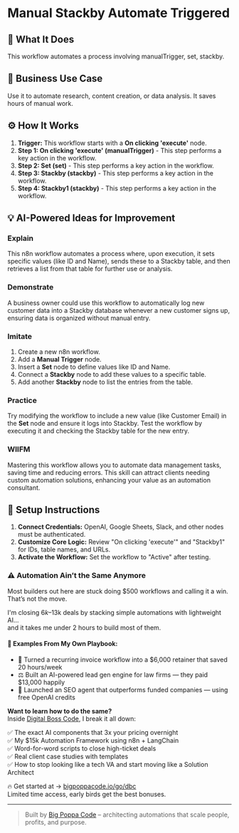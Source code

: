 # Manual Stackby Automate Triggered

## 🚀 What It Does
This workflow automates a process involving manualTrigger, set, stackby.

## 💼 Business Use Case
Use it to automate research, content creation, or data analysis. It saves hours of manual work.

## ⚙️ How It Works
1.  **Trigger:** This workflow starts with a **On clicking 'execute'** node.
2. **Step 1: On clicking 'execute' (manualTrigger)** - This step performs a key action in the workflow.
3. **Step 2: Set (set)** - This step performs a key action in the workflow.
4. **Step 3: Stackby (stackby)** - This step performs a key action in the workflow.
5. **Step 4: Stackby1 (stackby)** - This step performs a key action in the workflow.

## 💡 AI-Powered Ideas for Improvement
### Explain
This n8n workflow automates a process where, upon execution, it sets specific values (like ID and Name), sends these to a Stackby table, and then retrieves a list from that table for further use or analysis.

### Demonstrate
A business owner could use this workflow to automatically log new customer data into a Stackby database whenever a new customer signs up, ensuring data is organized without manual entry.

### Imitate
1. Create a new n8n workflow.
2. Add a **Manual Trigger** node.
3. Insert a **Set** node to define values like ID and Name.
4. Connect a **Stackby** node to add these values to a specific table.
5. Add another **Stackby** node to list the entries from the table.

### Practice
Try modifying the workflow to include a new value (like Customer Email) in the **Set** node and ensure it logs into Stackby. Test the workflow by executing it and checking the Stackby table for the new entry.

### WIIFM
Mastering this workflow allows you to automate data management tasks, saving time and reducing errors. This skill can attract clients needing custom automation solutions, enhancing your value as an automation consultant.

## 🔧 Setup Instructions
1. **Connect Credentials:** OpenAI, Google Sheets, Slack, and other nodes must be authenticated.
2. **Customize Core Logic:** Review "On clicking 'execute'" and "Stackby1" for IDs, table names, and URLs.
3. **Activate the Workflow:** Set the workflow to "Active" after testing.

### ⚠️ Automation Ain’t the Same Anymore

Most builders out here are stuck doing $500 workflows and calling it a win.  
That’s not the move.  

I'm closing $6k–$13k deals by stacking simple automations with lightweight AI...  
and it takes me under 2 hours to build most of them.

#### 🧠 Examples From My Own Playbook:
- 🔁 Turned a recurring invoice workflow into a $6,000 retainer that saved 20 hours/week  
- ⚖️ Built an AI-powered lead gen engine for law firms — they paid $13,000 happily  
- 🚀 Launched an SEO agent that outperforms funded companies — using free OpenAI credits  

**Want to learn how to do the same?**  
Inside [Digital Boss Code](https://bigpoppacode.io/go/dbc), I break it all down:

✅ The exact AI components that 3x your pricing overnight  
✅ My $15k Automation Framework using n8n + LangChain  
✅ Word-for-word scripts to close high-ticket deals  
✅ Real client case studies with templates  
✅ How to stop looking like a tech VA and start moving like a Solution Architect  

🔥 Get started at → [bigpoppacode.io/go/dbc](https://bigpoppacode.io/go/dbc)  
Limited time access, early birds get the best bonuses.

---
> Built by [Big Poppa Code](https://bigpoppacode.io) – architecting automations that scale people, profits, and purpose.
